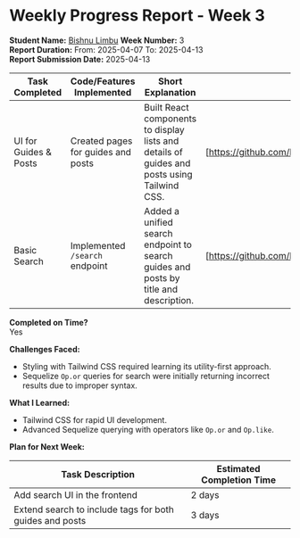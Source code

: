 # Weekly Progress Report - Week 3

**Student Name:** [Bishnu Limbu](https://github.com/bishnulimbu)
**Week Number:** 3  
**Report Duration:** From: 2025-04-07 To: 2025-04-13  
**Report Submission Date:** 2025-04-13

| Task Completed        | Code/Features Implemented          | Short Explanation                                                                           | GitHub Link to PR/Commit                                                                                 |
| --------------------- | ---------------------------------- | ------------------------------------------------------------------------------------------- | -------------------------------------------------------------------------------------------------------- |
| UI for Guides & Posts | Created pages for guides and posts | Built React components to display lists and details of guides and posts using Tailwind CSS. | [https://github.com/bishnulimbu/6thsemProjectLinuxGuide/commit/724fa2c786c9cc9580da547e4586cf7c17ebea93] |
| Basic Search          | Implemented `/search` endpoint     | Added a unified search endpoint to search guides and posts by title and description.        | [https://github.com/bishnulimbu/6thsemProjectLinuxGuide/commit/a27444911dd17ddb0e4f4c154b0765ffc26dc3d2] |

**Completed on Time?**  
Yes

**Challenges Faced:**

- Styling with Tailwind CSS required learning its utility-first approach.
- Sequelize `Op.or` queries for search were initially returning incorrect results due to improper syntax.

**What I Learned:**

- Tailwind CSS for rapid UI development.
- Advanced Sequelize querying with operators like `Op.or` and `Op.like`.

**Plan for Next Week:**

| Task Description                                        | Estimated Completion Time |
| ------------------------------------------------------- | ------------------------- |
| Add search UI in the frontend                           | 2 days                    |
| Extend search to include tags for both guides and posts | 3 days                    |
